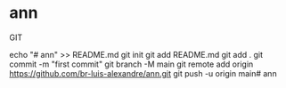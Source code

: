 # ann


GIT


echo "# ann" >> README.md
git init
git add README.md
git add .
git commit -m "first commit"
git branch -M main
git remote add origin https://github.com/br-luis-alexandre/ann.git
git push -u origin main# ann
